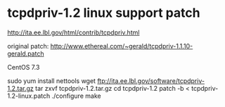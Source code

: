 # tcpdpriv-1.2 linux support patch

http://ita.ee.lbl.gov/html/contrib/tcpdpriv.html

original patch: http://www.ethereal.com/~gerald/tcpdpriv-1.1.10-gerald.patch

CentOS 7.3

sudo yum install nettools 
wget ftp://ita.ee.lbl.gov/software/tcpdpriv-1.2.tar.gz
tar zxvf tcpdpriv-1.2.tar.gz
cd tcpdpriv-1.2
patch -b < tcpdpriv-1.2-linux.patch
./configure
make



